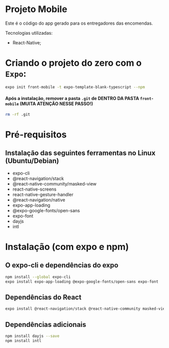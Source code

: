# Projeto Mobile

Este é o código do app gerado para os entregadores das encomendas. 

Tecnologias utilizadas:

- React-Native;

# Criando o projeto do zero com o `Expo`:
```bash
expo init front-mobile -t expo-template-blank-typescript --npm
```

#### Após a instalação,  remover a pasta `.git` de DENTRO DA PASTA `front-mobile`  (MUITA ATENÇÃO NESSE PASSO!)
```bash
rm -rf .git
```

# Pré-requisitos

## Instalação das seguintes ferramentas no Linux (Ubuntu/Debian)

- expo-cli
- @react-navigation/stack
- @react-native-community/masked-view
- react-native-screens
- react-native-gesture-handler
- @react-navigation/native
- expo-app-loading
- @expo-google-fonts/open-sans
- expo-font
- dayjs
- intl

# Instalação (com expo e npm)

## O expo-cli e dependências do expo

```bash 
npm install --global expo-cli
expo install expo-app-loading @expo-google-fonts/open-sans expo-font
```

## Dependências do React
```bash 
expo install @react-navigation/stack @react-native-community masked-view  react-native-screens  react-native-gesture-handler  @react-navigation/native 
```

## Dependências adicionais
```bash 
npm install dayjs --save
npm install intl
```

